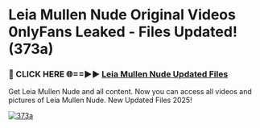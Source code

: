 # Leia Mullen Nude Original Videos 0nlyFans Leaked - Files Updated! (373a)

<h3>🔴 CLICK HERE 🌐==►► <a href="https://tinyurl.com/4mcuefdz" rel="nofollow">Leia Mullen Nude Updated Files</a></h3>

Get Leia Mullen Nude and all content. Now you can access all videos and pictures of Leia Mullen Nude. New Updated Files 2025!

[![373a](https://i.imgur.com/StAQSOY.gif)](https://tinyurl.com/4mcuefdz)

